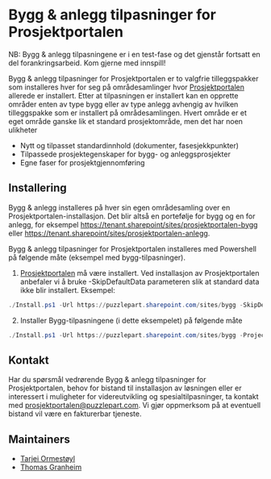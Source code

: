 # Bygg & anlegg tilpasninger for Prosjektportalen

NB: Bygg & anlegg tilpasningene er i en test-fase og det gjenstår fortsatt en del forankringsarbeid. Kom gjerne med innspill!

Bygg & anlegg tilpasninger for Prosjektportalen er to valgfrie tilleggspakker som installeres hver for seg på områdesamlinger hvor [Prosjektportalen](https://github.com/Puzzlepart/prosjektportalen) allerede er installert. Etter at tilpasningen er installert kan en opprette områder enten av type bygg eller av type anlegg avhengig av hvilken tilleggspakke som er installert på områdesamlingen. Hvert område er et eget område ganske lik et standard prosjektområde, men det har noen ulikheter

* Nytt og tilpasset standardinnhold (dokumenter, fasesjekkpunkter)
* Tilpassede prosjektegenskaper for bygg- og anleggsprosjekter
* Egne faser for prosjektgjennomføring

## Installering

Bygg & anlegg installeres på hver sin egen områdesamling over en Prosjektportalen-installasjon. Det blir altså en portefølje for bygg og en for anlegg, for eksempel https://tenant.sharepoint/sites/prosjektportalen-bygg eller https://tenant.sharepoint/sites/prosjektportalen-anlegg.

Bygg & anlegg tilpasninger for Prosjektportalen installeres med Powershell på følgende måte (eksempel med bygg-tilpasninger).

1. [Prosjektportalen](https://github.com/Puzzlepart/prosjektportalen) må være installert. Ved installasjon av Prosjektportalen anbefaler vi å bruke -SkipDefaultData parameteren slik at standard data ikke blir installert. Eksempel:

```PowerShell
./Install.ps1 -Url https://puzzlepart.sharepoint.com/sites/bygg -SkipDefaultData
```

2. Installer Bygg-tilpasningene (i dette eksempelet) på følgende måte

```PowerShell
./Install.ps1 -Url https://puzzlepart.sharepoint.com/sites/bygg -ProjectType Bygg
```

## Kontakt

Har du spørsmål vedrørende Bygg & anlegg tilpasninger for Prosjektportalen, behov for bistand til installasjon av løsningen eller er interessert i muligheter for videreutvikling og spesialtilpasninger, ta kontakt med [prosjektportalen@puzzlepart.com](mailto:prosjektportalen@puzzlepart.com). Vi gjør oppmerksom på at eventuell bistand vil være en fakturerbar tjeneste.

## Maintainers

* [Tarjei Ormestøyl](tarjeieo@puzzlepart.com)
* [Thomas Granheim](thomasog@puzzlepart.com)